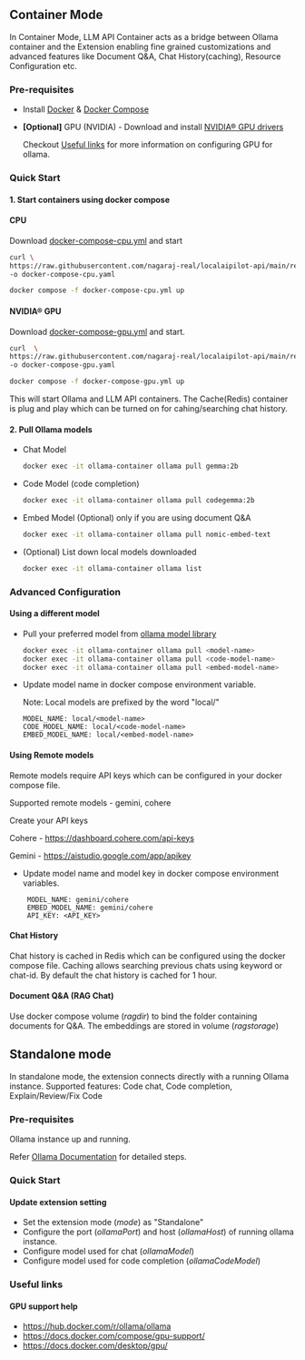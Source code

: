 ## Container Mode

In Container Mode, LLM API Container acts as a bridge between Ollama container and the Extension enabling fine grained customizations and advanced features like Document Q&A, Chat History(caching), Resource Configuration etc.

### Pre-requisites

- Install [Docker](https://www.docker.com/) & [Docker Compose](https://docs.docker.com/compose/)

- **[Optional]** GPU (NVIDIA) -
  Download and install [NVIDIA® GPU drivers](https://www.nvidia.com/download/index.aspx?lang=en-us)

  Checkout [Useful links](#useful-links) for more information on configuring GPU for ollama.

### Quick Start

#### 1. Start containers using docker compose

#### CPU

Download [docker-compose-cpu.yml](https://raw.githubusercontent.com/nagaraj-real/localaipilot-api/main/recipes/docker-compose-cpu.yml) and start

```sh
curl \
https://raw.githubusercontent.com/nagaraj-real/localaipilot-api/main/recipes/docker-compose-cpu.yml \
-o docker-compose-cpu.yaml

docker compose -f docker-compose-cpu.yml up
```

#### NVIDIA® GPU

Download [docker-compose-gpu.yml](https://raw.githubusercontent.com/nagaraj-real/localaipilot-api/main/recipes/docker-compose-gpu.yml) and start.

```sh
curl  \
https://raw.githubusercontent.com/nagaraj-real/localaipilot-api/main/recipes/docker-compose-gpu.yml \
-o docker-compose-gpu.yaml

docker compose -f docker-compose-gpu.yml up
```

This will start Ollama and LLM API containers. The Cache(Redis) container is plug and play which can be turned
on for cahing/searching chat history.

#### 2. Pull Ollama models

- Chat Model

  ```bash
  docker exec -it ollama-container ollama pull gemma:2b
  ```

- Code Model (code completion)

  ```bash
  docker exec -it ollama-container ollama pull codegemma:2b
  ```

- Embed Model (Optional) only if you are using document Q&A

  ```bash
  docker exec -it ollama-container ollama pull nomic-embed-text
  ```

- (Optional) List down local models downloaded
  ```bash
  docker exec -it ollama-container ollama list
  ```

### Advanced Configuration

#### Using a different model

- Pull your preferred model from [ollama model library](https://ollama.com/library)

  ```bash
  docker exec -it ollama-container ollama pull <model-name>
  docker exec -it ollama-container ollama pull <code-model-name>
  docker exec -it ollama-container ollama pull <embed-model-name>
  ```

- Update model name in docker compose environment variable.

  Note: Local models are prefixed by the word "local/"

  ```env
  MODEL_NAME: local/<model-name>
  CODE_MODEL_NAME: local/<code-model-name>
  EMBED_MODEL_NAME: local/<embed-model-name>
  ```

#### Using Remote models

Remote models require API keys which can be configured in your docker compose file.

Supported remote models - gemini, cohere

Create your API keys

Cohere - https://dashboard.cohere.com/api-keys

Gemini - https://aistudio.google.com/app/apikey

- Update model name and model key in docker compose environment variables.

  ```env
   MODEL_NAME: gemini/cohere
   EMBED_MODEL_NAME: gemini/cohere
   API_KEY: <API_KEY>
  ```

#### Chat History

Chat history is cached in Redis which can be configured using the docker compose file.
Caching allows searching previous chats using keyword or chat-id.
By default the chat history is cached for 1 hour.

#### Document Q&A (RAG Chat)

Use docker compose volume (_ragdir_) to bind the folder containing documents for Q&A.
The embeddings are stored in volume (_ragstorage_)

## Standalone mode

In standalone mode, the extension connects directly with a running Ollama instance.
Supported features: Code chat, Code completion, Explain/Review/Fix Code

### Pre-requisites

Ollama instance up and running.

Refer [Ollama Documentation](https://github.com/ollama/ollama) for detailed steps.

### Quick Start

#### Update extension setting

- Set the extension mode (_mode_) as "Standalone"
- Configure the port (_ollamaPort_) and host (_ollamaHost_) of running ollama instance.
- Configure model used for chat (_ollamaModel_)
- Configure model used for code completion (_ollamaCodeModel_)

### Useful links

#### GPU support help

- https://hub.docker.com/r/ollama/ollama
- https://docs.docker.com/compose/gpu-support/
- https://docs.docker.com/desktop/gpu/
